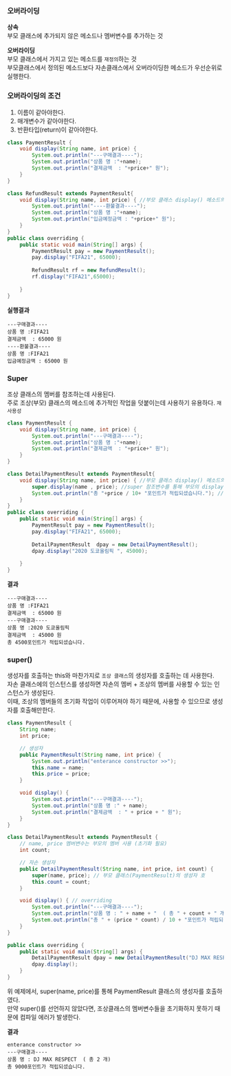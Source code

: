 ### 오버라이딩
**상속**  
부모 클래스에 추가되지 않은 메소드나 멤버변수를 추가하는 것

**오버라이딩**  
부모 클래스에서 가지고 있는 메소드를 `재정의`하는 것  
부모클래스에서 정의된 메소드보다 자손클래스에서 오버라이딩한 메소드가 우선순위로 실행한다.

### 오버라이딩의 조건
1. 이름이 같아야한다.
2. 매개변수가 같아야한다.
3. 반환타입(return)이 같아야한다.

```java
class PaymentResult {
	void display(String name, int price) {
		System.out.println("---구매결과----");
		System.out.println("상품 명 :"+name);
		System.out.println("결제금액  : "+price+" 원");
	}
}

class RefundResult extends PaymentResult{
	void display(String name, int price) { //부모 클래스 display() 메소드의 이름과 매개변수가 같아야한다.
		System.out.println("----환불결과----");
		System.out.println("상품 명 :"+name);
		System.out.println("입금예정금액 : "+price+" 원");
	}
}
public class overriding {
	public static void main(String[] args) {
		PaymentResult pay = new PaymentResult();
		pay.display("FIFA21", 65000);
		
		RefundResult rf = new RefundResult();
		rf.display("FIFA21",65000);
		
	}
}
```

**실행결과**
```plain
---구매결과----
상품 명 :FIFA21
결제금액  : 65000 원
----환불결과----
상품 명 :FIFA21
입금예정금액 : 65000 원
```

### Super
조상 클래스의 멤버를 참조하는데 사용된다.  
주로 조상(부모) 클래스의 메소드에 추가적인 작업을 덧붙이는데 사용하기 유용하다. `재사용성`  

```java
class PaymentResult {
	void display(String name, int price) {
		System.out.println("---구매결과----");
		System.out.println("상품 명 :"+name);
		System.out.println("결제금액  : "+price+" 원");
	}
}

class DetailPaymentResult extends PaymentResult{
	void display(String name, int price) { //부모 클래스 display() 메소드의 이름과 매개변수가 같아야한다.
		super.display(name , price); //super 참조변수를 통해 부모의 display()를 참조
		System.out.println("총 "+price / 10+ "포인트가 적립되셨습니다."); //추가적인 작업 
	}
}
public class overriding {
	public static void main(String[] args) {
		PaymentResult pay = new PaymentResult();
		pay.display("FIFA21", 65000);
		
		DetailPaymentResult  dpay = new DetailPaymentResult();
		dpay.display("2020 도쿄올림픽 ", 45000);
		
	}
}

```
**결과**
```text
---구매결과----
상품 명 :FIFA21
결제금액  : 65000 원
---구매결과----
상품 명 :2020 도쿄올림픽
결제금액  : 45000 원
총 4500포인트가 적립되셨습니다.
```

### super()
생성자를 호출하는 this와 마찬가지로 `조상 클래스`의 생성자를 호출하는 데 사용한다.  
자손 클래스에의 인스턴스를 생성하면 자손의 멤버 + 조상의 멤버를 사용할 수 있는 인스턴스가 생성된다.  
이때, 조상의 멤버들의 초기화 작업이 이루어져야 하기 때문에, 사용할 수 있으므로 생성자를 호출해만한다.

```java
class PaymentResult {
	String name;
	int price;

	// 생성자
	public PaymentResult(String name, int price) {
		System.out.println("enterance constructor >>");
		this.name = name;
		this.price = price;
	}

	void display() {
		System.out.println("---구매결과----");
		System.out.println("상품 명 :" + name);
		System.out.println("결제금액  : " + price + " 원");
	}
}

class DetailPaymentResult extends PaymentResult {
	// name, price 멤버변수는 부모의 멤버 사용 (초기화 필요)
	int count;

	// 자손 생성자
	public DetailPaymentResult(String name, int price, int count) {
		super(name, price); // 부모 클래스(PaymentResult)의 생성자 호
		this.count = count;
	}

	void display() { // overriding
		System.out.println("---구매결과----");
		System.out.println("상품 명 : " + name + "  ( 총 " + count + " 개) ");
		System.out.println("총 " + (price * count) / 10 + "포인트가 적립되셨습니다.");
	}
}

public class overriding {
	public static void main(String[] args) {
		DetailPaymentResult dpay = new DetailPaymentResult("DJ MAX RESPECT", 45000, 2);
		dpay.display();
	}
}
```
위 예제에서, super(name, price)를 통해 PaymentResult 클래스의 생성자를 호출하였다.  
만약 super()를 선언하지 않았다면, 조상클래스의 멤버변수들을 초기화하지 못하기 때문에 컴파일 에러가 발생한다.

**결과**
```text
enterance constructor >>
---구매결과----
상품 명 : DJ MAX RESPECT  ( 총 2 개) 
총 9000포인트가 적립되셨습니다.
```